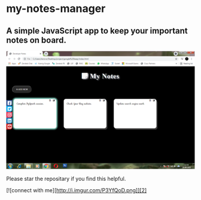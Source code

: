 # my-notes-manager
A simple JavaScript app to keep your important notes on board. 
---
![Screenshot](working.png)

Please star the repositary if you find this helpful.

[![connect with me][http://i.imgur.com/P3YfQoD.png]][2]
